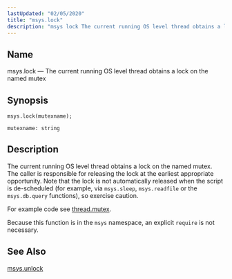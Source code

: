 ```yaml
---
lastUpdated: "02/05/2020"
title: "msys.lock"
description: "msys lock The current running OS level thread obtains a lock on the named mutex msys lock mutexname The current running OS level thread obtains a lock on the named mutex The caller is responsible for releasing the lock at the earliest appropriate opportunity Note that the lock is not..."
---
```


<a name="lua.ref.msys.lock"></a> 
## Name

msys.lock — The current running OS level thread obtains a lock on the named mutex

<a name="idp16167760"></a> 
## Synopsis

`msys.lock(mutexname);`

`mutexname: string`<a name="idp16170720"></a> 
## Description

The current running OS level thread obtains a lock on the named mutex. The caller is responsible for releasing the lock at the earliest appropriate opportunity. Note that the lock is not automatically released when the script is de-scheduled (for example, via `msys.sleep`, `msys.readfile` or the `msys.db.query` functions), so exercise caution.

For example code see [thread.mutex](/momentum/4/lua/ref-thread-mutex).

Because this function is in the `msys` namespace, an explicit `require` is not necessary.

<a name="idp16176560"></a> 
## See Also

[msys.unlock](/momentum/4/lua/ref-msys-unlock)